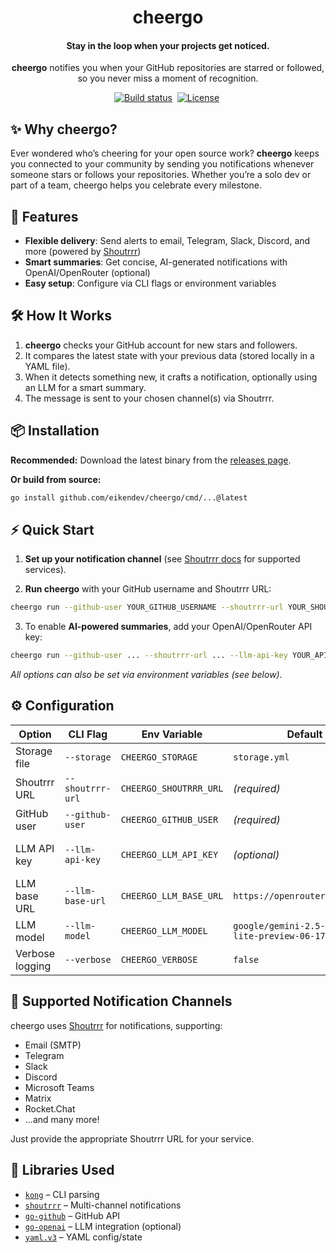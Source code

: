 <div align="center">
	<h1>cheergo</h1>
	<h4 align="center">
		Stay in the loop when your projects get noticed.
	</h4>
	<p>
		<strong>cheergo</strong> notifies you when your GitHub repositories are starred or followed, so you never miss a moment of recognition.
	</p>
</div>

<p align="center">
	<a href="https://github.com/eikendev/cheergo/actions"><img alt="Build status" src="https://img.shields.io/github/actions/workflow/status/eikendev/cheergo/main.yml?branch=main"/></a>&nbsp;
	<a href="https://github.com/eikendev/cheergo/blob/main/LICENSE"><img alt="License" src="https://img.shields.io/github/license/eikendev/cheergo"/></a>&nbsp;
</p>

## ✨ Why cheergo?

Ever wondered who’s cheering for your open source work? **cheergo** keeps you connected to your community by sending you notifications whenever someone stars or follows your repositories. Whether you’re a solo dev or part of a team, cheergo helps you celebrate every milestone.

## 🚀 Features

- **Flexible delivery**: Send alerts to email, Telegram, Slack, Discord, and more (powered by [Shoutrrr](https://containrrr.dev/shoutrrr/latest/services/overview/))
- **Smart summaries**: Get concise, AI-generated notifications with OpenAI/OpenRouter (optional)
- **Easy setup**: Configure via CLI flags or environment variables

## 🛠️ How It Works

1. **cheergo** checks your GitHub account for new stars and followers.
2. It compares the latest state with your previous data (stored locally in a YAML file).
3. When it detects something new, it crafts a notification, optionally using an LLM for a smart summary.
4. The message is sent to your chosen channel(s) via Shoutrrr.

## 📦 Installation

**Recommended:** Download the latest binary from the [releases page](https://github.com/eikendev/cheergo/releases).

**Or build from source:**
```bash
go install github.com/eikendev/cheergo/cmd/...@latest
```

## ⚡ Quick Start

1. **Set up your notification channel** (see [Shoutrrr docs](https://containrrr.dev/shoutrrr/latest/services/overview/) for supported services).

2. **Run cheergo** with your GitHub username and Shoutrrr URL:

```bash
cheergo run --github-user YOUR_GITHUB_USERNAME --shoutrrr-url YOUR_SHOUTRRR_URL
```

3. To enable **AI-powered summaries**, add your OpenAI/OpenRouter API key:

```bash
cheergo run --github-user ... --shoutrrr-url ... --llm-api-key YOUR_API_KEY
```

_All options can also be set via environment variables (see below)._

## ⚙️ Configuration

| Option            | CLI Flag             | Env Variable              | Default                | Description                                 |
|-------------------|---------------------|---------------------------|------------------------|---------------------------------------------|
| Storage file      | `--storage`         | `CHEERGO_STORAGE`         | `storage.yml`          | Path to local storage file                  |
| Shoutrrr URL      | `--shoutrrr-url`    | `CHEERGO_SHOUTRRR_URL`    | *(required)*           | Notification channel URL                    |
| GitHub user       | `--github-user`     | `CHEERGO_GITHUB_USER`     | *(required)*           | GitHub username to monitor                  |
| LLM API key       | `--llm-api-key`     | `CHEERGO_LLM_API_KEY`     | *(optional)*           | OpenAI/OpenRouter API key for summaries     |
| LLM base URL      | `--llm-base-url`    | `CHEERGO_LLM_BASE_URL`    | `https://openrouter.ai/api/v1` | LLM API endpoint                |
| LLM model         | `--llm-model`       | `CHEERGO_LLM_MODEL`       | `google/gemini-2.5-flash-lite-preview-06-17` | LLM model to use         |
| Verbose logging   | `--verbose`         | `CHEERGO_VERBOSE`         | `false`                | Enable debug logging                        |

## 🔔 Supported Notification Channels

cheergo uses [Shoutrrr](https://containrrr.dev/shoutrrr/latest/services/overview/) for notifications, supporting:
- Email (SMTP)
- Telegram
- Slack
- Discord
- Microsoft Teams
- Matrix
- Rocket.Chat
- ...and many more!

Just provide the appropriate Shoutrrr URL for your service.

## 🧩 Libraries Used

- [`kong`](https://github.com/alecthomas/kong) – CLI parsing
- [`shoutrrr`](https://github.com/containrrr/shoutrrr) – Multi-channel notifications
- [`go-github`](https://github.com/google/go-github) – GitHub API
- [`go-openai`](https://github.com/sashabaranov/go-openai) – LLM integration (optional)
- [`yaml.v3`](https://pkg.go.dev/gopkg.in/yaml.v3) – YAML config/state
